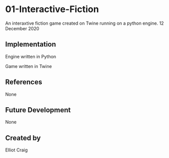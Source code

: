 # 01-Interactive-Fiction
An interaxtive fiction game created on Twine running on a python engine.
12 December 2020


## Implementation
Engine written in Python

Game written in Twine
## References
None
## Future Development
None
## Created by
Elliot Craig
